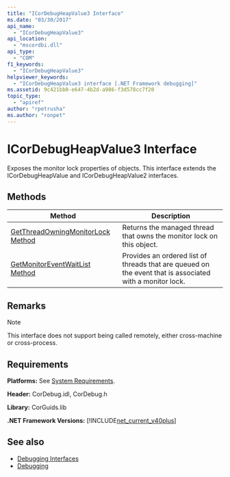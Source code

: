 ```yaml
---
title: "ICorDebugHeapValue3 Interface"
ms.date: "03/30/2017"
api_name: 
  - "ICorDebugHeapValue3"
api_location: 
  - "mscordbi.dll"
api_type: 
  - "COM"
f1_keywords: 
  - "ICorDebugHeapValue3"
helpviewer_keywords: 
  - "ICorDebugHeapValue3 interface [.NET Framework debugging]"
ms.assetid: 9c421bb0-e647-4b2d-a986-f3d578cc7f20
topic_type: 
  - "apiref"
author: "rpetrusha"
ms.author: "ronpet"
---
```

# ICorDebugHeapValue3 Interface
Exposes the monitor lock properties of objects. This interface extends the ICorDebugHeapValue and ICorDebugHeapValue2 interfaces.  
  
## Methods  
  
|Method|Description|  
|------------|-----------------|  
|[GetThreadOwningMonitorLock Method](../../../../docs/framework/unmanaged-api/debugging/icordebugheapvalue3-getthreadowningmonitorlock-method.md)|Returns the managed thread that owns the monitor lock on this object.|  
|[GetMonitorEventWaitList Method](../../../../docs/framework/unmanaged-api/debugging/icordebugheapvalue3-getmonitoreventwaitlist-method.md)|Provides an ordered list of threads that are queued on the event that is associated with a monitor lock.|  
  
## Remarks  
  
> [!NOTE]
> This interface does not support being called remotely, either cross-machine or cross-process.  
  
## Requirements  
 **Platforms:** See [System Requirements](../../../../docs/framework/get-started/system-requirements.md).  
  
 **Header:** CorDebug.idl, CorDebug.h  
  
 **Library:** CorGuids.lib  
  
 **.NET Framework Versions:** [!INCLUDE[net_current_v40plus](../../../../includes/net-current-v40plus-md.md)]  
  
## See also

- [Debugging Interfaces](../../../../docs/framework/unmanaged-api/debugging/debugging-interfaces.md)
- [Debugging](../../../../docs/framework/unmanaged-api/debugging/index.md)
